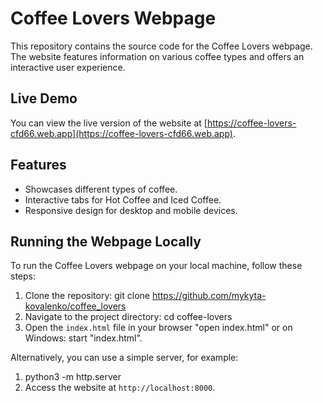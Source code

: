 # Coffee Lovers Webpage

This repository contains the source code for the Coffee Lovers webpage.
The website features information on various coffee types and offers an interactive user experience.

## Live Demo

You can view the live version of the website at [https://coffee-lovers-cfd66.web.app](https://coffee-lovers-cfd66.web.app).

## Features

- Showcases different types of coffee.
- Interactive tabs for Hot Coffee and Iced Coffee.
- Responsive design for desktop and mobile devices.

## Running the Webpage Locally

To run the Coffee Lovers webpage on your local machine, follow these steps:

1. Clone the repository:
   git clone https://github.com/mykyta-kovalenko/coffee_lovers
2. Navigate to the project directory:
   cd coffee-lovers
3. Open the `index.html` file in your browser "open index.html" or on Windows: start "index.html".

Alternatively, you can use a simple server, for example:

1. python3 -m http.server
2. Access the website at `http://localhost:8000`.
